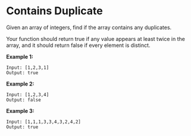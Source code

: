 # Contains Duplicate

Given an array of integers, find if the array contains any duplicates.

Your function should return true if any value appears at least twice in the array, and it should return false if every element is distinct.

__Example 1:__

```pseudo
Input: [1,2,3,1]
Output: true
```

__Example 2:__

```pseudo
Input: [1,2,3,4]
Output: false
```

__Example 3:__

```pseudo
Input: [1,1,1,3,3,4,3,2,4,2]
Output: true
```